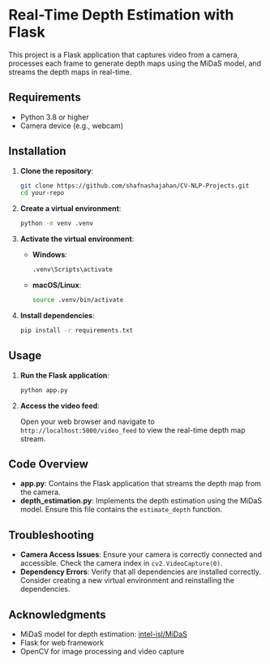 # Real-Time Depth Estimation with Flask

This project is a Flask application that captures video from a camera, processes each frame to generate depth maps using the MiDaS model, and streams the depth maps in real-time.

## Requirements

- Python 3.8 or higher
- Camera device (e.g., webcam)

## Installation

1. **Clone the repository**:

    ```bash
    git clone https://github.com/shafnashajahan/CV-NLP-Projects.git
    cd your-repo
    ```

2. **Create a virtual environment**:

    ```bash
    python -m venv .venv
    ```

3. **Activate the virtual environment**:

    - **Windows**:

        ```bash
        .venv\Scripts\activate
        ```

    - **macOS/Linux**:

        ```bash
        source .venv/bin/activate
        ```

4. **Install dependencies**:

    ```bash
    pip install -r requirements.txt
    ```

## Usage

1. **Run the Flask application**:

    ```bash
    python app.py
    ```

2. **Access the video feed**:

    Open your web browser and navigate to `http://localhost:5000/video_feed` to view the real-time depth map stream.

## Code Overview

- **app.py**: Contains the Flask application that streams the depth map from the camera.
- **depth_estimation.py**: Implements the depth estimation using the MiDaS model. Ensure this file contains the `estimate_depth` function.

## Troubleshooting

- **Camera Access Issues**: Ensure your camera is correctly connected and accessible. Check the camera index in `cv2.VideoCapture(0)`.
- **Dependency Errors**: Verify that all dependencies are installed correctly. Consider creating a new virtual environment and reinstalling the dependencies.

## Acknowledgments

- MiDaS model for depth estimation: [intel-isl/MiDaS](https://github.com/intel-isl/MiDaS)
- Flask for web framework
- OpenCV for image processing and video capture
